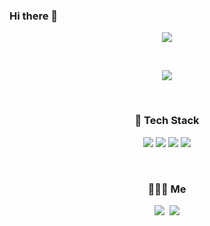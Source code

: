 ### Hi there 👋

<p align='center'>
  <a href="https://github.com/ha2js">
    <img src="https://github-readme-stats.vercel.app/api?username=ha2js&hide=issues&show_icons=true&theme=flag-india&count_private=true"/>
  </a>
</p>

<br>

<p align='center'>
  <a href="https://github.com/anuraghazra/github-readme-stats">
    <img src="https://github-readme-stats.vercel.app/api/top-langs/?username=ha2js&layout=compact&count_private=true&exclude_repo=ADRECO"/>
  </a>
</p>

<br>

<h3 align="center"> 🔎 Tech Stack </h3>
 
<p align="center">
  <img src="https://img.shields.io/badge/Java-007396?style=flat-square&logo=Java&logoColor=white"/>
  <img src="https://img.shields.io/badge/Spring%20Boot-6DB33F?style=flat-square&logo=Spring%20Boot&logoColor=black"/>
  <img src="https://img.shields.io/badge/-JPA-brightgreen?style=flat-square"/>
  <img src="https://img.shields.io/badge/-C%23-000000?logo=Csharp&style=flat"/>
  <br>
</p>

<br>

<h3 align="center">💁🏻‍♂ Me </h3>
<p align="center">
  <a href="https://www.instagram.com/jonxseo/"><img src="https://img.shields.io/badge/Instagram-E4405F?style=flat-square&logo=Instagram&logoColor=white&link=https://www.instagram.com/jonxseo/"/></a>&nbsp
  <a href="mailto:hajongse@gmail.com"><img src="https://img.shields.io/badge/Gmail-d14836?style=flat-square&logo=Gmail&logoColor=white&link=hajongse@gmail.com"/></a>
</p>
<br>
